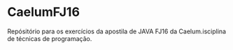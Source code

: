 CaelumFJ16
==========

Repósitório para os exercícios da apostila de JAVA FJ16 da Caelum.isciplina de técnicas de programação.
